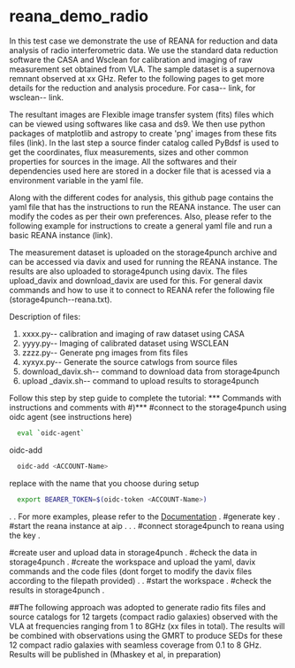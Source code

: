 # reana_demo_radio

In this test case we demonstrate the use of REANA for reduction and data analysis of radio interferometric data. We use the standard data reduction software the CASA and Wsclean for calibration and imaging of raw measurement set obtained from VLA. The sample dataset is a supernova remnant observed at xx GHz. Refer to the following pages to get more details for the reduction and analysis procedure. For casa-- link, for wsclean-- link.  

The resultant images are Flexible image transfer system (fits) files which can be viewed using softwares  like casa and ds9. We then use python packages of matplotlib and astropy to create 'png' images from these fits files (link). In the last step a source finder catalog called PyBdsf is used to get the coordinates, flux measurements, sizes and other common properties for sources in the image. All the softwares and their dependencies used here are stored in a docker file that is acessed via a environment variable in the yaml file.

Along with the different codes for analysis, this github page contains the yaml file that has the instructions to run the REANA instance. The user can modify the codes as per their own preferences. Also, please refer to the following example for instructions to create a general yaml file and run a basic REANA instance (link). 

The measurement dataset is uploaded on the storage4punch archive and can be accessed via davix and used for running  the REANA instance. The results are also  uploaded to storage4punch using davix. The files upload_davix and download_davix are used for this. For  general davix commands and how to use it to connect to REANA refer the following file (storage4punch--reana.txt).

Description of files:
1) xxxx.py-- calibration and imaging of raw dataset using CASA
2) yyyy.py-- Imaging of calibrated dataset using WSCLEAN
3) zzzz.py-- Generate png images from fits files
4) xyxyx.py-- Generate the source catwlogs from source files
5) download_davix.sh-- command to download data from storage4punch
6) upload _davix.sh-- command to upload results to storage4punch

Follow this step by step guide to complete the tutorial:
*** Commands with instructions and comments with #)***
#connect to the storage4punch using oidc agent (see instructions here)
```sh
  eval `oidc-agent`
  ```
oidc-add <ACCOUNT-Name>
```sh
  oidc-add <ACCOUNT-Name>
  ```
replace <ACCOUNT-Name> with the name that you choose during setup
```sh
  export BEARER_TOKEN=$(oidc-token <ACCOUNT-Name>)
  ```
.
.
For more examples, please refer to the [Documentation](https://example.com)
.
#generate key 
.
#start the reana instance at aip
.
.
.
#connect storage4punch to reana using the key
.

#create user and upload data in storage4punch
.
#check the data in storage4punch
.
#create the workspace and upload the yaml, davix commands and the code files (dont forget to modify the davix files according to the filepath provided)
.
.
#start the workspace
.
#check the results in storage4punch
.


##The following approach was adopted to generate radio fits files and source catalogs for 12 targets (compact radio galaxies) observed with the VLA at frequencies ranging from 1 to 8GHz (xx files in total). The results will be combined with observations using the GMRT to produce SEDs for these 12 compact radio galaxies with seamless coverage from 0.1 to 8 GHz. Results will be published in (Mhaskey et al, in preparation)
